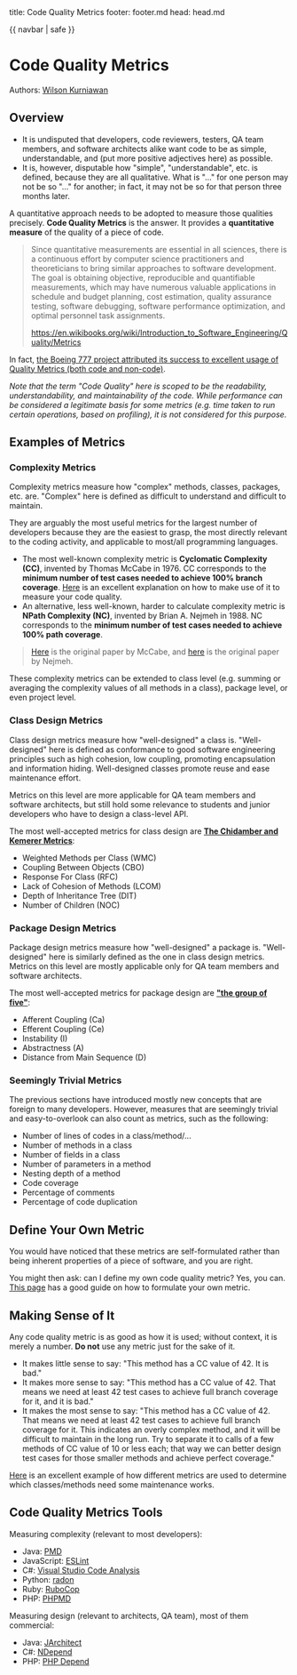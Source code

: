 <frontmatter>
  title: Code Quality Metrics
  footer: footer.md
  head: head.md
</frontmatter>

{{ navbar | safe }}

# Code Quality Metrics

Authors: [Wilson Kurniawan](https://github.com/wkurniawan07)

## Overview

- It is undisputed that developers, code reviewers, testers, QA team members, and software architects alike want code to be as simple, understandable, and (put more positive adjectives here) as possible.
- It is, however, disputable how "simple", "understandable", etc. is defined, because they are all qualitative. What is "..." for one person may not be so "..." for another; in fact, it may not be so for that person three months later.

A quantitative approach needs to be adopted to measure those qualities precisely. **Code Quality Metrics** is the answer. It provides a **quantitative measure** of the quality of a piece of code.

> Since quantitative measurements are essential in all sciences, there is a continuous effort by computer science practitioners and theoreticians to bring similar approaches to software development.
> The goal is obtaining objective, reproducible and quantifiable measurements, which may have numerous valuable applications in schedule and budget planning, cost estimation, quality assurance testing, software debugging, software performance optimization, and optimal personnel task assignments.
>
> https://en.wikibooks.org/wiki/Introduction_to_Software_Engineering/Quality/Metrics

In fact, [the Boeing 777 project attributed its success to excellent usage of Quality Metrics (both code and non-code)](https://thesai.org/Downloads/Volume3No1/Paper%2021-Survey%20on%20Impact%20of%20Software%20Metrics%20on%20Software%20Quality.pdf).

*Note that the term "Code Quality" here is scoped to be the readability, understandability, and maintainability of the code. While performance can be considered a legitimate basis for some metrics (e.g. time taken to run certain operations, based on profiling), it is not considered for this purpose.*

## Examples of Metrics

### Complexity Metrics

Complexity metrics measure how "complex" methods, classes, packages, etc. are. "Complex" here is defined as difficult to understand and difficult to maintain.

They are arguably the most useful metrics for the largest number of developers because they are the easiest to grasp, the most directly relevant to the coding activity, and applicable to most/all programming languages.

- The most well-known complexity metric is **Cyclomatic Complexity (CC)**, invented by Thomas McCabe in 1976. CC corresponds to the **minimum number of test cases needed to achieve 100% branch coverage**. [Here](http://www.whiteboxtest.com/cyclomatic-complexity.php) is an excellent explanation on how to make use of it to measure your code quality.
- An alternative, less well-known, harder to calculate complexity metric is **NPath Complexity (NC)**, invented by Brian A. Nejmeh in 1988. NC corresponds to the **minimum number of test cases needed to achieve 100% path coverage**.

> [Here](http://www.literateprogramming.com/mccabe.pdf) is the original paper by McCabe, and [here](http://dl.acm.org/citation.cfm?doid=42372.42379) is the original paper by Nejmeh.

These complexity metrics can be extended to class level (e.g. summing or averaging the complexity values of all methods in a class), package level, or even project level.

### Class Design Metrics

Class design metrics measure how "well-designed" a class is. "Well-designed" here is defined as conformance to good software engineering principles such as high cohesion, low coupling, promoting encapsulation and information hiding. Well-designed classes promote reuse and ease maintenance effort.

Metrics on this level are more applicable for QA team members and software architects, but still hold some relevance to students and junior developers who have to design a class-level API.

The most well-accepted metrics for class design are [**The Chidamber and Kemerer Metrics**](http://www.virtualmachinery.com/sidebar3.htm):
- Weighted Methods per Class (WMC)
- Coupling Between Objects (CBO)
- Response For Class (RFC)
- Lack of Cohesion of Methods (LCOM)
- Depth of Inheritance Tree (DIT)
- Number of Children (NOC)

### Package Design Metrics

Package design metrics measure how "well-designed" a package is. "Well-designed" here is similarly defined as the one in class design metrics. Metrics on this level are mostly applicable only for QA team members and software architects.

The most well-accepted metrics for package design are [**"the group of five"**](http://www.virtualmachinery.com/jhawkmetricssyspack.htm):
- Afferent Coupling (Ca)
- Efferent Coupling (Ce)
- Instability (I)
- Abstractness (A)
- Distance from Main Sequence (D)

### Seemingly Trivial Metrics

The previous sections have introduced mostly new concepts that are foreign to many developers.
However, measures that are seemingly trivial and easy-to-overlook can also count as metrics, such as the following:
- Number of lines of codes in a class/method/...
- Number of methods in a class
- Number of fields in a class
- Number of parameters in a method
- Nesting depth of a method
- Code coverage
- Percentage of comments
- Percentage of code duplication

## Define Your Own Metric

You would have noticed that these metrics are self-formulated rather than being inherent properties of a piece of software, and you are right.

You might then ask: can I define my own code quality metric? Yes, you can. [This page](http://www.developer.com/tech/article.php/3644656/Software-Quality-Metrics.htm) has a good guide on how to formulate your own metric.

## Making Sense of It

Any code quality metric is as good as how it is used; without context, it is merely a number. **Do not** use any metric just for the sake of it.
- It makes little sense to say: "This method has a CC value of 42. It is bad."
- It makes more sense to say: "This method has a CC value of 42. That means we need at least 42 test cases to achieve full branch coverage for it, and it is bad."
- It makes the most sense to say: "This method has a CC value of 42. That means we need at least 42 test cases to achieve full branch coverage for it. This indicates an overly complex method, and it will be difficult to maintain in the long run. Try to separate it to calls of a few methods of CC value of 10 or less each; that way we can better design test cases for those smaller methods and achieve perfect coverage."

[Here](http://homepages.dcc.ufmg.br/~figueiredo/disciplinas/lectures/detection-strategy-examples_v01.pdf) is an excellent example of how different metrics are used to determine which classes/methods need some maintenance works.

## Code Quality Metrics Tools

Measuring complexity (relevant to most developers):
- Java: [PMD](https://pmd.github.io)
- JavaScript: [ESLint](http://eslint.org)
- C#: [Visual Studio Code Analysis](https://blogs.msdn.microsoft.com/zainnab/2011/05/17/code-metrics-cyclomatic-complexity/)
- Python: [radon](https://pypi.python.org/pypi/radon)
- Ruby: [RuboCop](http://batsov.com/rubocop/)
- PHP: [PHPMD](https://phpmd.org)

Measuring design (relevant to architects, QA team), most of them commercial:
- Java: [JArchitect](http://www.jarchitect.com)
- C#: [NDepend](http://www.ndepend.com)
- PHP: [PHP Depend](https://pdepend.org)
